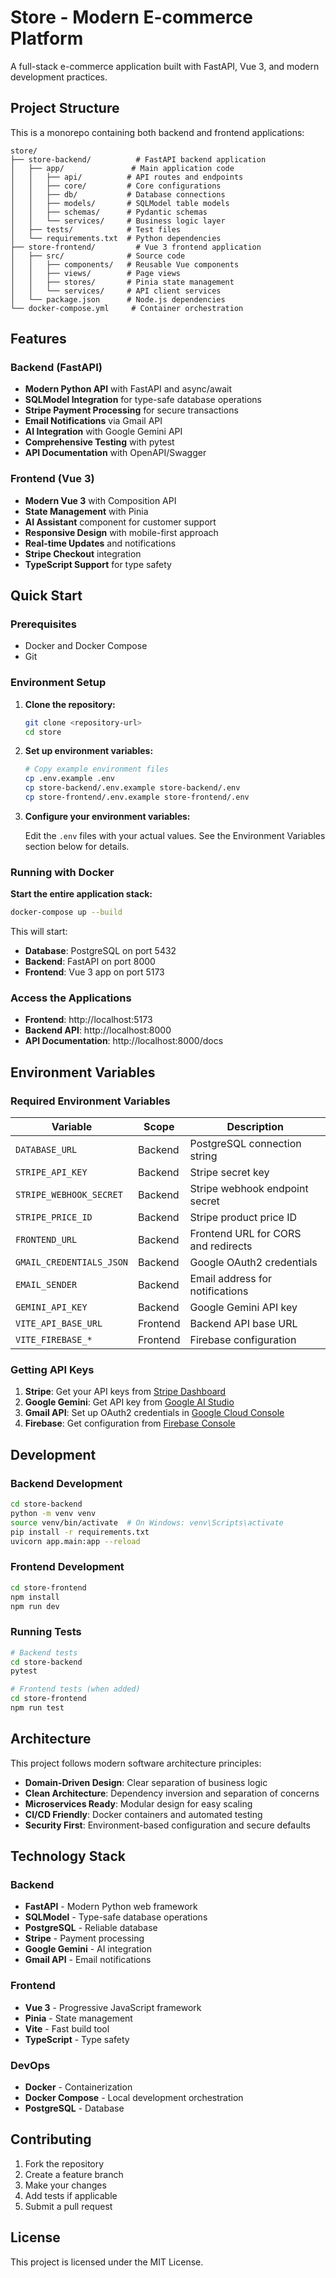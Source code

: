 # Store - Modern E-commerce Platform

A full-stack e-commerce application built with FastAPI, Vue 3, and modern development practices.

## Project Structure

This is a monorepo containing both backend and frontend applications:

```
store/
├── store-backend/          # FastAPI backend application
│   ├── app/               # Main application code
│   │   ├── api/          # API routes and endpoints
│   │   ├── core/         # Core configurations
│   │   ├── db/           # Database connections
│   │   ├── models/       # SQLModel table models
│   │   ├── schemas/      # Pydantic schemas
│   │   └── services/     # Business logic layer
│   ├── tests/            # Test files
│   └── requirements.txt  # Python dependencies
├── store-frontend/         # Vue 3 frontend application
│   ├── src/              # Source code
│   │   ├── components/   # Reusable Vue components
│   │   ├── views/        # Page views
│   │   ├── stores/       # Pinia state management
│   │   └── services/     # API client services
│   └── package.json      # Node.js dependencies
└── docker-compose.yml     # Container orchestration
```

## Features

### Backend (FastAPI)
- **Modern Python API** with FastAPI and async/await
- **SQLModel Integration** for type-safe database operations
- **Stripe Payment Processing** for secure transactions
- **Email Notifications** via Gmail API
- **AI Integration** with Google Gemini API
- **Comprehensive Testing** with pytest
- **API Documentation** with OpenAPI/Swagger

### Frontend (Vue 3)
- **Modern Vue 3** with Composition API
- **State Management** with Pinia
- **AI Assistant** component for customer support
- **Responsive Design** with mobile-first approach
- **Real-time Updates** and notifications
- **Stripe Checkout** integration
- **TypeScript Support** for type safety

## Quick Start

### Prerequisites
- Docker and Docker Compose
- Git

### Environment Setup

1. **Clone the repository:**
   ```bash
   git clone <repository-url>
   cd store
   ```

2. **Set up environment variables:**
   ```bash
   # Copy example environment files
   cp .env.example .env
   cp store-backend/.env.example store-backend/.env
   cp store-frontend/.env.example store-frontend/.env
   ```

3. **Configure your environment variables:**
   
   Edit the `.env` files with your actual values. See the Environment Variables section below for details.

### Running with Docker

**Start the entire application stack:**
```bash
docker-compose up --build
```

This will start:
- **Database**: PostgreSQL on port 5432
- **Backend**: FastAPI on port 8000
- **Frontend**: Vue 3 app on port 5173

### Access the Applications

- **Frontend**: http://localhost:5173
- **Backend API**: http://localhost:8000
- **API Documentation**: http://localhost:8000/docs

## Environment Variables

### Required Environment Variables

| Variable | Scope | Description |
|----------|-------|-------------|
| `DATABASE_URL` | Backend | PostgreSQL connection string |
| `STRIPE_API_KEY` | Backend | Stripe secret key |
| `STRIPE_WEBHOOK_SECRET` | Backend | Stripe webhook endpoint secret |
| `STRIPE_PRICE_ID` | Backend | Stripe product price ID |
| `FRONTEND_URL` | Backend | Frontend URL for CORS and redirects |
| `GMAIL_CREDENTIALS_JSON` | Backend | Google OAuth2 credentials |
| `EMAIL_SENDER` | Backend | Email address for notifications |
| `GEMINI_API_KEY` | Backend | Google Gemini API key |
| `VITE_API_BASE_URL` | Frontend | Backend API base URL |
| `VITE_FIREBASE_*` | Frontend | Firebase configuration |

### Getting API Keys

1. **Stripe**: Get your API keys from [Stripe Dashboard](https://dashboard.stripe.com/apikeys)
2. **Google Gemini**: Get API key from [Google AI Studio](https://makersuite.google.com/app/apikey)
3. **Gmail API**: Set up OAuth2 credentials in [Google Cloud Console](https://console.cloud.google.com/)
4. **Firebase**: Get configuration from [Firebase Console](https://console.firebase.google.com/)

## Development

### Backend Development
```bash
cd store-backend
python -m venv venv
source venv/bin/activate  # On Windows: venv\Scripts\activate
pip install -r requirements.txt
uvicorn app.main:app --reload
```

### Frontend Development
```bash
cd store-frontend
npm install
npm run dev
```

### Running Tests
```bash
# Backend tests
cd store-backend
pytest

# Frontend tests (when added)
cd store-frontend
npm run test
```

## Architecture

This project follows modern software architecture principles:

- **Domain-Driven Design**: Clear separation of business logic
- **Clean Architecture**: Dependency inversion and separation of concerns
- **Microservices Ready**: Modular design for easy scaling
- **CI/CD Friendly**: Docker containers and automated testing
- **Security First**: Environment-based configuration and secure defaults

## Technology Stack

### Backend
- **FastAPI** - Modern Python web framework
- **SQLModel** - Type-safe database operations
- **PostgreSQL** - Reliable database
- **Stripe** - Payment processing
- **Google Gemini** - AI integration
- **Gmail API** - Email notifications

### Frontend
- **Vue 3** - Progressive JavaScript framework
- **Pinia** - State management
- **Vite** - Fast build tool
- **TypeScript** - Type safety

### DevOps
- **Docker** - Containerization
- **Docker Compose** - Local development orchestration
- **PostgreSQL** - Database

## Contributing

1. Fork the repository
2. Create a feature branch
3. Make your changes
4. Add tests if applicable
5. Submit a pull request

## License

This project is licensed under the MIT License.